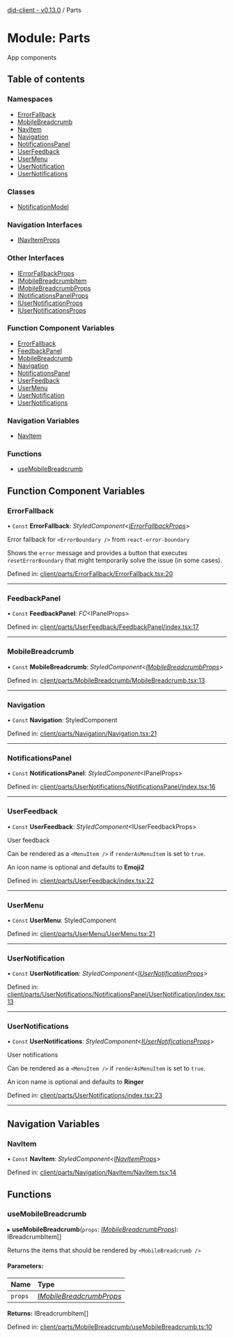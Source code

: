 [did-client - v0.13.0](../README.md) / Parts

# Module: Parts

App components

## Table of contents

### Namespaces

- [ErrorFallback](parts.errorfallback.md)
- [MobileBreadcrumb](parts.mobilebreadcrumb.md)
- [NavItem](parts.navitem.md)
- [Navigation](parts.navigation.md)
- [NotificationsPanel](parts.notificationspanel.md)
- [UserFeedback](parts.userfeedback.md)
- [UserMenu](parts.usermenu.md)
- [UserNotification](parts.usernotification.md)
- [UserNotifications](parts.usernotifications.md)

### Classes

- [NotificationModel](../classes/parts.notificationmodel.md)

### Navigation Interfaces

- [INavItemProps](../interfaces/parts.inavitemprops.md)

### Other Interfaces

- [IErrorFallbackProps](../interfaces/parts.ierrorfallbackprops.md)
- [IMobileBreadcrumbItem](../interfaces/parts.imobilebreadcrumbitem.md)
- [IMobileBreadcrumbProps](../interfaces/parts.imobilebreadcrumbprops.md)
- [INotificationsPanelProps](../interfaces/parts.inotificationspanelprops.md)
- [IUserNotificationProps](../interfaces/parts.iusernotificationprops.md)
- [IUserNotificationsProps](../interfaces/parts.iusernotificationsprops.md)

### Function Component Variables

- [ErrorFallback](parts.md#errorfallback)
- [FeedbackPanel](parts.md#feedbackpanel)
- [MobileBreadcrumb](parts.md#mobilebreadcrumb)
- [Navigation](parts.md#navigation)
- [NotificationsPanel](parts.md#notificationspanel)
- [UserFeedback](parts.md#userfeedback)
- [UserMenu](parts.md#usermenu)
- [UserNotification](parts.md#usernotification)
- [UserNotifications](parts.md#usernotifications)

### Navigation Variables

- [NavItem](parts.md#navitem)

### Functions

- [useMobileBreadcrumb](parts.md#usemobilebreadcrumb)

## Function Component Variables

### ErrorFallback

• `Const` **ErrorFallback**: *StyledComponent*<[*IErrorFallbackProps*](../interfaces/parts.ierrorfallbackprops.md)\>

Error fallback for `<ErrorBoundary />`  from
`react-error-boundary`

Shows the `error` message and provides a
button that  executes `resetErrorBoundary` that might
temporarily solve the issue (in some cases).

Defined in: [client/parts/ErrorFallback/ErrorFallback.tsx:20](https://github.com/Puzzlepart/did/blob/dev/client/parts/ErrorFallback/ErrorFallback.tsx#L20)

___

### FeedbackPanel

• `Const` **FeedbackPanel**: *FC*<IPanelProps\>

Defined in: [client/parts/UserFeedback/FeedbackPanel/index.tsx:17](https://github.com/Puzzlepart/did/blob/dev/client/parts/UserFeedback/FeedbackPanel/index.tsx#L17)

___

### MobileBreadcrumb

• `Const` **MobileBreadcrumb**: *StyledComponent*<[*IMobileBreadcrumbProps*](../interfaces/parts.imobilebreadcrumbprops.md)\>

Defined in: [client/parts/MobileBreadcrumb/MobileBreadcrumb.tsx:13](https://github.com/Puzzlepart/did/blob/dev/client/parts/MobileBreadcrumb/MobileBreadcrumb.tsx#L13)

___

### Navigation

• `Const` **Navigation**: StyledComponent

Defined in: [client/parts/Navigation/Navigation.tsx:21](https://github.com/Puzzlepart/did/blob/dev/client/parts/Navigation/Navigation.tsx#L21)

___

### NotificationsPanel

• `Const` **NotificationsPanel**: *StyledComponent*<IPanelProps\>

Defined in: [client/parts/UserNotifications/NotificationsPanel/index.tsx:16](https://github.com/Puzzlepart/did/blob/dev/client/parts/UserNotifications/NotificationsPanel/index.tsx#L16)

___

### UserFeedback

• `Const` **UserFeedback**: *StyledComponent*<IUserFeedbackProps\>

User feedback

Can be rendered as a `<MenuItem />` if `renderAsMenuItem`
is set to `true`.

An icon name is optional and defaults to **Emoji2**

Defined in: [client/parts/UserFeedback/index.tsx:22](https://github.com/Puzzlepart/did/blob/dev/client/parts/UserFeedback/index.tsx#L22)

___

### UserMenu

• `Const` **UserMenu**: StyledComponent

Defined in: [client/parts/UserMenu/UserMenu.tsx:21](https://github.com/Puzzlepart/did/blob/dev/client/parts/UserMenu/UserMenu.tsx#L21)

___

### UserNotification

• `Const` **UserNotification**: *StyledComponent*<[*IUserNotificationProps*](../interfaces/parts.iusernotificationprops.md)\>

Defined in: [client/parts/UserNotifications/NotificationsPanel/UserNotification/index.tsx:13](https://github.com/Puzzlepart/did/blob/dev/client/parts/UserNotifications/NotificationsPanel/UserNotification/index.tsx#L13)

___

### UserNotifications

• `Const` **UserNotifications**: *StyledComponent*<[*IUserNotificationsProps*](../interfaces/parts.iusernotificationsprops.md)\>

User notifications

Can be rendered as a `<MenuItem />` if `renderAsMenuItem`
is set to `true`.

An icon name is optional and defaults to **Ringer**

Defined in: [client/parts/UserNotifications/index.tsx:23](https://github.com/Puzzlepart/did/blob/dev/client/parts/UserNotifications/index.tsx#L23)

___

## Navigation Variables

### NavItem

• `Const` **NavItem**: *StyledComponent*<[*INavItemProps*](../interfaces/parts.inavitemprops.md)\>

Defined in: [client/parts/Navigation/NavItem/NavItem.tsx:14](https://github.com/Puzzlepart/did/blob/dev/client/parts/Navigation/NavItem/NavItem.tsx#L14)

## Functions

### useMobileBreadcrumb

▸ **useMobileBreadcrumb**(`props`: [*IMobileBreadcrumbProps*](../interfaces/parts.imobilebreadcrumbprops.md)): IBreadcrumbItem[]

Returns the items that should be rendered by
`<MobileBreadcrumb />`

#### Parameters:

Name | Type |
:------ | :------ |
`props` | [*IMobileBreadcrumbProps*](../interfaces/parts.imobilebreadcrumbprops.md) |

**Returns:** IBreadcrumbItem[]

Defined in: [client/parts/MobileBreadcrumb/useMobileBreadcrumb.ts:10](https://github.com/Puzzlepart/did/blob/dev/client/parts/MobileBreadcrumb/useMobileBreadcrumb.ts#L10)
